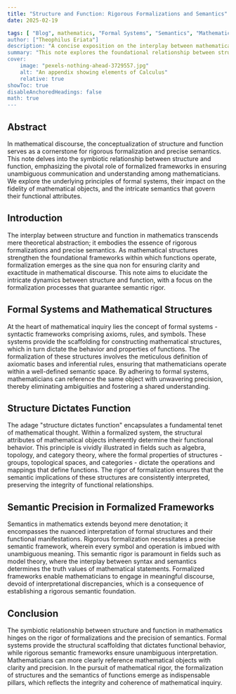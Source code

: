 ```yaml
---
title: "Structure and Function: Rigorous Formalizations and Semantics"
date: 2025-02-19

tags: [ "Blog", mathematics, "Formal Systems", "Semantics", "Mathematical Logic", Structure and Function", "Category Theory", "Model Theory", "Topology", "Algebra", "Mathematical Philosophy"]
author: ["Theophilus Eriata"]
description: "A concise exposition on the interplay between mathematical structures and functions, emphasizing the necessity of formal systems and precise semantics for rigorous discourse."
summary: "This note explores the foundational relationship between structure and function in mathematics. It examines how formal systems and semantic frameworks underpin the integrity of mathematical reasoning. Through examples drawn from algebra, topology, and logic, it highlights the essential role of precise formalization in enabling unambiguous communication and trustworthy functional behavior within mathematical contexts."
cover:
    image: "pexels-nothing-ahead-3729557.jpg"
    alt: "An appendix showing elements of Calculus"
    relative: true
showToc: true
disableAnchoredHeadings: false
math: true
---
```


## Abstract
In mathematical discourse, the conceptualization of structure and function serves as a cornerstone for rigorous formalization and precise semantics. This note delves into the symbiotic relationship between structure and function, emphasizing the pivotal role of formalized frameworks in ensuring unambiguous communication and understanding among mathematicians. We explore the underlying principles of formal systems, their impact on the fidelity of mathematical objects, and the intricate semantics that govern their functional attributes.

## Introduction

The interplay between structure and function in mathematics transcends mere theoretical abstraction; it embodies the essence of rigorous formalizations and precise semantics. As mathematical structures strengthen the foundational frameworks within which functions operate, formalization emerges as the sine qua non for ensuring clarity and exactitude in mathematical discourse. This note aims to elucidate the intricate dynamics between structure and function, with a focus on the formalization processes that guarantee semantic rigor.

## Formal Systems and Mathematical Structures

At the heart of mathematical inquiry lies the concept of formal systems - syntactic frameworks comprising axioms, rules, and symbols. These systems provide the scaffolding for constructing mathematical structures, which in turn dictate the behavior and properties of functions. The formalization of these structures involves the meticulous definition of axiomatic bases and inferential rules, ensuring that mathematicians operate within a well-defined semantic space. By adhering to formal systems, mathematicians can reference the same object with unwavering precision, thereby eliminating ambiguities and fostering a shared understanding.

## Structure Dictates Function

The adage "structure dictates function" encapsulates a fundamental tenet of mathematical thought. Within a formalized system, the structural attributes of mathematical objects inherently determine their functional behavior. This principle is vividly illustrated in fields such as algebra, topology, and category theory, where the formal properties of structures - groups, topological spaces, and categories - dictate the operations and mappings that define functions. The rigor of formalization ensures that the semantic implications of these structures are consistently interpreted, preserving the integrity of functional relationships.

## Semantic Precision in Formalized Frameworks

Semantics in mathematics extends beyond mere denotation; it encompasses the nuanced interpretation of formal structures and their functional manifestations. Rigorous formalization necessitates a precise semantic framework, wherein every symbol and operation is imbued with unambiguous meaning. This semantic rigor is paramount in fields such as model theory, where the interplay between syntax and semantics determines the truth values of mathematical statements. Formalized frameworks enable mathematicians to engage in meaningful discourse, devoid of interpretational discrepancies, which is a consequence of establishing a rigorous semantic foundation.

## Conclusion

The symbiotic relationship between structure and function in mathematics hinges on the rigor of formalizations and the precision of semantics. Formal systems provide the structural scaffolding that dictates functional behavior, while rigorous semantic frameworks ensure unambiguous interpretation. Mathematicians can more clearly reference mathematical objects with clarity and precision. In the pursuit of mathematical rigor, the formalization of structures and the semantics of functions emerge as indispensable pillars, which reflects the integrity and coherence of mathematical inquiry.